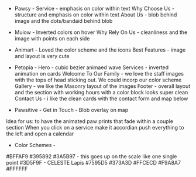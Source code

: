 - Pawsy -
  Service - emphasis on color within text
  Why Choose Us - structure and emphasis on color within text
  About Us - blob behind image and the dots/bandaid behind blob

- Muiow -
  Inverted colors on hover
  Why Rely On Us - cleanliness and the image with points on each side

- Animart -
  Loved the color scheme and the icons
  Best Features - image and layout is very cute

- Petopia -
  Hero - cubic bezier animaed wave
  Services - inverted animation on cards
  Welcome To Our Family - we love the staff images with the tops of head sticking out. We could incorp our color scheme
  Gallery - we like the Masonry layout of the images
  Footer - overall layout and the section with working hours with a color block looks super clean
  Contact Us - i like the clean cards with the contact form and map below

- Pawsitive -
  Get in Touch - Blob overlay on map

Idea for us: to have the animated paw prints that fade within a couple section
When you click on a service make it accordian push everything to the left and open a calendar

- Color Schemes -

#BFFAF9
#395892
#3A5B97 - this goes up on the scale like one single point
#3D5F9F - CELESTE Lapis
#7595D5
#373A3D
#FFCECD
#F9A8A7
#FFFFFF
